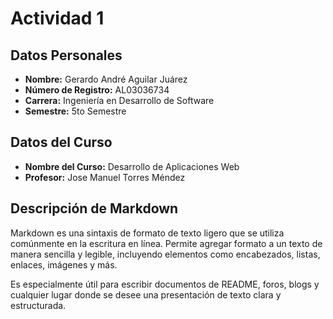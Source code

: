 # Actividad 1

## Datos Personales
- **Nombre:** Gerardo André Aguilar Juárez
- **Número de Registro:** AL03036734
- **Carrera:** Ingeniería en Desarrollo de Software
- **Semestre:** 5to Semestre

## Datos del Curso
- **Nombre del Curso:** Desarrollo de Aplicaciones Web
- **Profesor:** Jose Manuel Torres Méndez

## Descripción de Markdown
Markdown es una sintaxis de formato de texto ligero que se utiliza comúnmente en la escritura en línea. Permite agregar formato a un texto de manera sencilla y legible, incluyendo elementos como encabezados, listas, enlaces, imágenes y más.

Es especialmente útil para escribir documentos de README, foros, blogs y cualquier lugar donde se desee una presentación de texto clara y estructurada.

